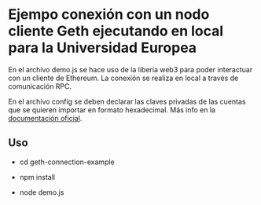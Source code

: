 # Ejempo conexión con un nodo cliente Geth ejecutando en local para la Universidad Europea

En el archivo demo.js se hace uso de la libería web3 para poder interactuar con un cliente de Ethereum. La conexión se realiza en local a través de comunicación RPC.

En el archivo config se deben declarar las claves privadas de las cuentas que se quieren importar en formato hexadecimal. Más info en la [documentación oficial](https://geth.ethereum.org/docs/interface/managing-your-accounts).

## Uso

- cd geth-connection-example

- npm install

- node demo.js

